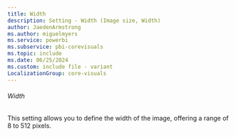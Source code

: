 ```yaml
---
title: Width
description: Setting - Width (Image size, Width)
author: JaedenArmstrong
ms.author: miguelmyers
ms.service: powerbi
ms.subservice: pbi-corevisuals
ms.topic: include
ms.date: 06/25/2024
ms.custom: include file - variant
LocalizationGroup: core-visuals
---
```

###### Width

This setting allows you to define the width of the image, offering a range of 8 to 512 pixels.
